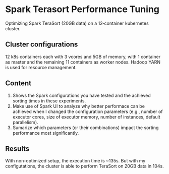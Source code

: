 # Spark Terasort Performance Tuning
Optimizing Spark TeraSort (20GB data) on a 12‐container kubernetes cluster.

## Cluster configurations
12 k8s containers each with 3 vcores and 5GB of memory, with 1 container as master and the remaining 11 containers as worker nodes. Hadoop YARN is used for resource management.

## Content
1. Shows the Spark configurations you have tested and the achieved sorting times in these experiments. 
2. Make use of Spark UI to analyze why better performace can be achieved when I changed the configuration parameters (e.g., number of executor cores, size of executor memory, number of instances, default parallelism). 
3. Sumarize which parameters (or their combinations) impact the sorting performance most significantly.

## Results
With non-optimized setup, the execution time is ~135s. But with my configutations, the cluster is able to perform TeraSort on 20GB data in 104s.
